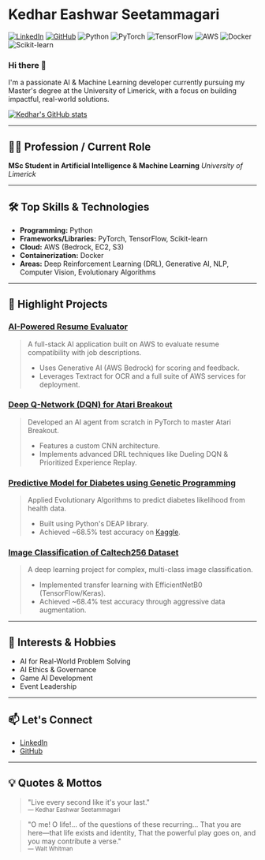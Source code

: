 # Kedhar Eashwar Seetammagari

[![LinkedIn](https://img.shields.io/badge/LinkedIn-blue?logo=linkedin&style=flat-square)](https://www.linkedin.com/in/kedhar-eashwar-seetammagari-447b20228/)
[![GitHub](https://img.shields.io/badge/GitHub-181717?logo=github&style=flat-square)](https://github.com/BlachThunder6302)
![Python](https://img.shields.io/badge/Python-3776AB?logo=python&style=flat-square)
![PyTorch](https://img.shields.io/badge/PyTorch-EE4C2C?logo=pytorch&style=flat-square)
![TensorFlow](https://img.shields.io/badge/TensorFlow-FF6F00?logo=tensorflow&style=flat-square)
![AWS](https://img.shields.io/badge/AWS-232F3E?logo=amazon-aws&style=flat-square)
![Docker](https://img.shields.io/badge/Docker-2496ED?logo=docker&style=flat-square)
![Scikit-learn](https://img.shields.io/badge/Scikit--learn-F7931E?logo=scikit-learn&style=flat-square)

### Hi there 👋

I'm a passionate AI & Machine Learning developer currently pursuing my Master's degree at the University of Limerick, with a focus on building impactful, real-world solutions.

[![Kedhar's GitHub stats](https://github-readme-stats.vercel.app/api?username=BlachThunder6302&show_icons=true&theme=tokyonight)](https://github.com/anuraghazra/github-readme-stats)

---

## 👨‍🎓 Profession / Current Role

**MSc Student in Artificial Intelligence & Machine Learning** *University of Limerick*

---

## 🛠️ Top Skills & Technologies

- **Programming:** Python
- **Frameworks/Libraries:** PyTorch, TensorFlow, Scikit-learn
- **Cloud:** AWS (Bedrock, EC2, S3)
- **Containerization:** Docker
- **Areas:** Deep Reinforcement Learning (DRL), Generative AI, NLP, Computer Vision, Evolutionary Algorithms

---

## 🚀 Highlight Projects

### [AI-Powered Resume Evaluator](https://github.com/BlachThunder6302/AI-Powered-Resume-Evaluator-on-AWS)
> A full-stack AI application built on AWS to evaluate resume compatibility with job descriptions.
> - Uses Generative AI (AWS Bedrock) for scoring and feedback.
> - Leverages Textract for OCR and a full suite of AWS services for deployment.

### [Deep Q-Network (DQN) for Atari Breakout](https://github.com/BlachThunder6302/CS6482-DQN-Breakout.git)
> Developed an AI agent from scratch in PyTorch to master Atari Breakout.
> - Features a custom CNN architecture.
> - Implements advanced DRL techniques like Dueling DQN & Prioritized Experience Replay.

### [Predictive Model for Diabetes using Genetic Programming](https://github.com/BlachThunder6302/Diabetes-Prediction-using-Genetic-Programming)
> Applied Evolutionary Algorithms to predict diabetes likelihood from health data.
> - Built using Python's DEAP library.
> - Achieved ~68.5% test accuracy on [Kaggle](https://www.kaggle.com/competitions/cs-6271-2024-5-final-project/leaderboard).

### [Image Classification of Caltech256 Dataset](https://github.com/BlachThunder6302/Caltech-256-Image-Classification)
> A deep learning project for complex, multi-class image classification.
> - Implemented transfer learning with EfficientNetB0 (TensorFlow/Keras).
> - Achieved ~68.4% test accuracy through aggressive data augmentation.

---

## 🌱 Interests & Hobbies

- AI for Real-World Problem Solving
- AI Ethics & Governance
- Game AI Development
- Event Leadership

---

## 📫 Let's Connect

- [LinkedIn](https://www.linkedin.com/in/kedhar-eashwar-seetammagari-447b20228/)
- [GitHub](https://github.com/BlachThunder6302)

---

## 💡 Quotes & Mottos

> "Live every second like it's your last."  
> <sub>— Kedhar Eashwar Seetammagari</sub>

> "O me! O life!... of the questions of these recurring... That you are here—that life exists and identity, That the powerful play goes on, and you may contribute a verse."  
> <sub>— Walt Whitman</sub>

